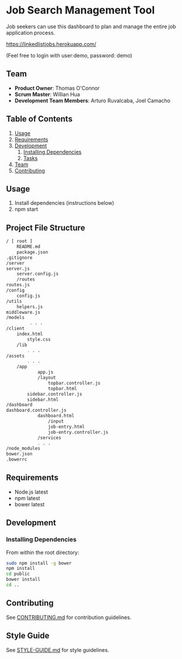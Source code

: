 # Job Search Management Tool

Job seekers can use this dashboard to plan and manage the entire job application process.

https://linkedlistjobs.herokuapp.com/

(Feel free to login with user:demo, password: demo)

## Team

  - __Product Owner__: Thomas O'Connor
  - __Scrum Master__: Willian Hua
  - __Development Team Members__: Arturo Ruvalcaba, Joel Camacho

## Table of Contents

1. [Usage](#Usage)
1. [Requirements](#requirements)
1. [Development](#development)
    1. [Installing Dependencies](#installing-dependencies)
    1. [Tasks](#tasks)
1. [Team](#team)
1. [Contributing](#contributing)

## Usage
1. Install dependencies (instructions below)
2. npm start

## Project File Structure
```sh
/ [ root ] 
 	README.md
 	package.json
.gitignore
/server
server.js
   	server.config.js
	/routes
routes.js
/config
	config.js
/utils
	helpers.js
middleware.js
/models
  		 . . .
/client
	index.html
    	style.css
	/lib
		. . .
/assets
		. . .
  	/app
      		app.js
      		/layout
	        	topbar.controller.js
	        	topbar.html
		sidebar.controller.js
		sidebar.html
/dashboard
dashboard.controller.js
        	dashboard.html
	      		/input
				job-entry.html
				job-entry.controller.js
     		/services
			. . .
/node_modules
bower.json
.bowerrc
```

## Requirements

- Node.js latest
- npm latest
- bower latest

## Development

### Installing Dependencies

From within the root directory:

```sh
sudo npm install -g bower
npm install
cd public
bower install
cd ..
```

## Contributing

See [CONTRIBUTING.md](CONTRIBUTING.md) for contribution guidelines.

## Style Guide

See [STYLE-GUIDE.md](STYLE-GUIDE.md) for style guidelines.
